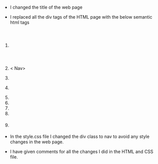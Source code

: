 - I changed the title of the web page


- I replaced all the div tags of the HTML page with the below semantic html tags

1.    <Header>
2.   < Nav>
3.    <Figure>
4.    <Main>
5.    <Articles>
6.    <Aside>
7.    <Img Alt>
8.    <Footer>
9.    <H4

- In the style.css file I changed the div class to nav to avoid any style changes in the web page.

- I have given comments for all the changes I did in the HTML and CSS file.
